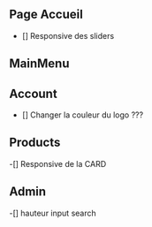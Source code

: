 ## Page Accueil

- [] Responsive des sliders

## MainMenu

## Account

- [] Changer la couleur du logo ???

## Products

-[] Responsive de la CARD

## Admin

-[] hauteur input search
